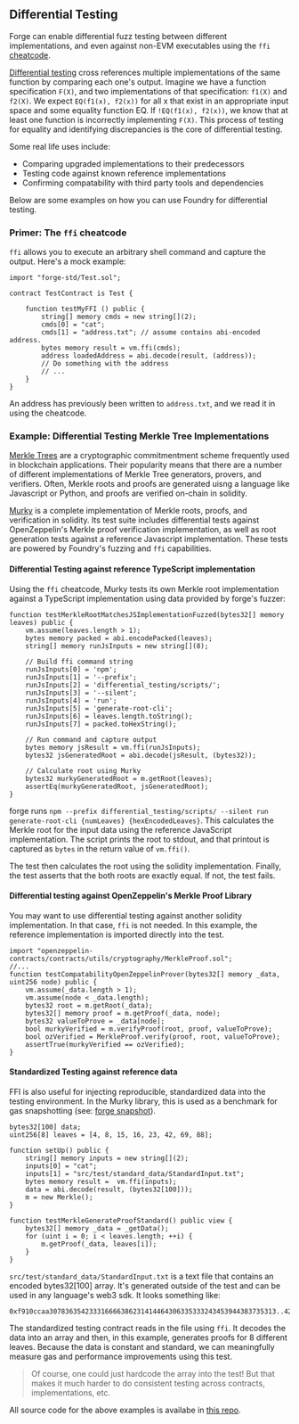 ## Differential Testing

Forge can enable differential fuzz testing between different implementations, and even against non-EVM executables using the `ffi` [cheatcode](../cheatcodes/ffi.md).

[Differential testing](https://en.wikipedia.org/wiki/Differential_testing) cross references multiple implementations of the same function by comparing each one's output. Imagine we have a function specification `F(X)`, and two implementations of that specification: `f1(X)` and `f2(X)`. We expect `EQ(f1(x), f2(x))` for all x that exist in an appropriate input space and some equality function EQ. If `!EQ(f1(x), f2(x))`, we know that at least one function is incorrectly implementing `F(X)`. This process of testing for equality and identifying discrepancies is the core of differential testing.

Some real life uses include:
* Comparing upgraded implementations to their predecessors
* Testing code against known reference implementations
* Confirming compatability with third party tools and dependencies

Below are some examples on how you can use Foundry for differential testing.

### Primer: The `ffi` cheatcode

`ffi` allows you to execute an arbitrary shell command and capture the output. Here's a mock example:

```solidity
import "forge-std/Test.sol";

contract TestContract is Test {

    function testMyFFI () public {
        string[] memory cmds = new string[](2);
        cmds[0] = "cat";
        cmds[1] = "address.txt"; // assume contains abi-encoded address.
        bytes memory result = vm.ffi(cmds);
        address loadedAddress = abi.decode(result, (address));
        // Do something with the address
        // ...
    }
}
```
An address has previously been written to `address.txt`, and we read it in using the cheatcode.

### Example: Differential Testing Merkle Tree Implementations
[Merkle Trees](https://en.wikipedia.org/wiki/Merkle_tree) are a cryptographic commitmentment scheme frequently used in blockchain applications. Their popularity means that there are a number of different implementations of Merkle Tree generators, provers, and verifiers. Often, Merkle roots and proofs are generated uisng a language like Javascript or Python, and proofs are verified on-chain in solidity.

[Murky](https://github.com/dmfxyz/murky) is a complete implementation of Merkle roots, proofs, and verification in solidity. Its test suite includes differential tests against OpenZeppelin's Merkle proof verification implementation, as well as root generation tests against a reference Javascript implementation. These tests are powered by Foundry's fuzzing and `ffi` capabilities.

#### Differential Testing against reference TypeScript implementation
Using the `ffi` cheatcode, Murky tests its own Merkle root implementation against a TypeScript implementation using data provided by forge's fuzzer:

```solidity
function testMerkleRootMatchesJSImplementationFuzzed(bytes32[] memory leaves) public {
    vm.assume(leaves.length > 1);
    bytes memory packed = abi.encodePacked(leaves);
    string[] memory runJsInputs = new string[](8);

    // Build ffi command string
    runJsInputs[0] = 'npm';
    runJsInputs[1] = '--prefix';
    runJsInputs[2] = 'differential_testing/scripts/';
    runJsInputs[3] = '--silent';
    runJsInputs[4] = 'run';
    runJsInputs[5] = 'generate-root-cli';
    runJsInputs[6] = leaves.length.toString();
    runJsInputs[7] = packed.toHexString();

    // Run command and capture output
    bytes memory jsResult = vm.ffi(runJsInputs);
    bytes32 jsGeneratedRoot = abi.decode(jsResult, (bytes32));
    
    // Calculate root using Murky
    bytes32 murkyGeneratedRoot = m.getRoot(leaves);
    assertEq(murkyGeneratedRoot, jsGeneratedRoot);
}
```

forge runs `npm --prefix differential_testing/scripts/ --silent run generate-root-cli {numLeaves} {hexEncodedLeaves}`. This calculates the Merkle root for the input data using the reference JavaScript implementation. The script prints the root to stdout, and that printout is captured as `bytes` in the return value of `vm.ffi()`.

The test then calculates the root using the solidity implementation.
Finally, the test asserts that the both roots are exactly equal. If not, the test fails.

#### Differential testing against OpenZeppelin's Merkle Proof Library
You may want to use differential testing against another solidity implementation. In that case, `ffi` is not needed. In this example, the reference implementation is imported directly into the test.

```solidity
import "openzeppelin-contracts/contracts/utils/cryptography/MerkleProof.sol";
//...
function testCompatabilityOpenZeppelinProver(bytes32[] memory _data, uint256 node) public {
    vm.assume(_data.length > 1);
    vm.assume(node < _data.length);
    bytes32 root = m.getRoot(_data);
    bytes32[] memory proof = m.getProof(_data, node);
    bytes32 valueToProve = _data[node];
    bool murkyVerified = m.verifyProof(root, proof, valueToProve);
    bool ozVerified = MerkleProof.verify(proof, root, valueToProve);
    assertTrue(murkyVerified == ozVerified);
}
```

#### Standardized Testing against reference data
FFI is also useful for injecting reproducible, standardized data into the testing environment. In the Murky library, this is used as a benchmark for gas snapshotting (see: [forge snapshot](./gas-snapshots.md)).

```solidity
bytes32[100] data;
uint256[8] leaves = [4, 8, 15, 16, 23, 42, 69, 88];

function setUp() public {
    string[] memory inputs = new string[](2);
    inputs[0] = "cat";
    inputs[1] = "src/test/standard_data/StandardInput.txt";
    bytes memory result =  vm.ffi(inputs);
    data = abi.decode(result, (bytes32[100]));
    m = new Merkle();
}
    
function testMerkleGenerateProofStandard() public view {
    bytes32[] memory _data = _getData(); 
    for (uint i = 0; i < leaves.length; ++i) {
        m.getProof(_data, leaves[i]);
    }
}
```
`src/test/standard_data/StandardInput.txt` is a text file that contains an encoded bytes32[100] array. It's generated outside of the test and can be used in any language's web3 sdk. It looks something like:

```ignore
0xf910ccaa307836354233316666386231414464306335333243453944383735313..423532
```

The standardized testing contract reads in the file using `ffi`. It decodes the data into an array and then, in this example, generates proofs for 8 different leaves. Because the data is constant and standard, we can meaningfully measure gas and performance improvements using this test. 

> Of course, one could just hardcode the array into the test! But that makes it much harder to do consistent testing across contracts, implementations, etc.

All source code for the above examples is availabe in [this repo](https://github.com/dmfxyz/murky).